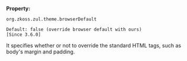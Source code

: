 **Property:**

`org.zkoss.zul.theme.browserDefault `

`Default: false (override browser default with ours)`  
`[Since 3.6.0]`

It specifies whether or not to override the standard HTML tags, such as
body's margin and padding.
